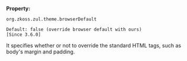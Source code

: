 **Property:**

`org.zkoss.zul.theme.browserDefault `

`Default: false (override browser default with ours)`  
`[Since 3.6.0]`

It specifies whether or not to override the standard HTML tags, such as
body's margin and padding.
